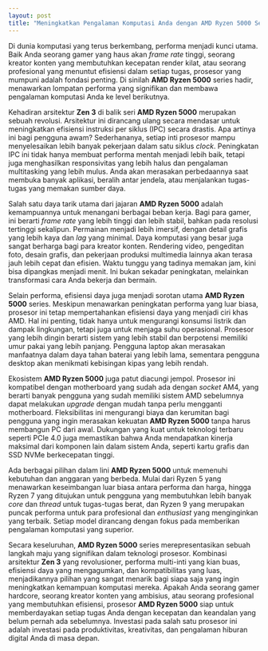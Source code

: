 ```yaml
---
layout: post
title: "Meningkatkan Pengalaman Komputasi Anda dengan AMD Ryzen 5000 Series"
---
```


Di dunia komputasi yang terus berkembang, performa menjadi kunci utama. Baik Anda seorang gamer yang haus akan *frame rate* tinggi, seorang kreator konten yang membutuhkan kecepatan render kilat, atau seorang profesional yang menuntut efisiensi dalam setiap tugas, prosesor yang mumpuni adalah fondasi penting. Di sinilah **AMD Ryzen 5000** series hadir, menawarkan lompatan performa yang signifikan dan membawa pengalaman komputasi Anda ke level berikutnya.

Kehadiran arsitektur **Zen 3** di balik seri **AMD Ryzen 5000** merupakan sebuah revolusi. Arsitektur ini dirancang ulang secara mendasar untuk meningkatkan efisiensi instruksi per siklus (IPC) secara drastis. Apa artinya ini bagi pengguna awam? Sederhananya, setiap inti prosesor mampu menyelesaikan lebih banyak pekerjaan dalam satu siklus *clock*. Peningkatan IPC ini tidak hanya membuat performa mentah menjadi lebih baik, tetapi juga menghasilkan responsivitas yang lebih halus dan pengalaman multitasking yang lebih mulus. Anda akan merasakan perbedaannya saat membuka banyak aplikasi, beralih antar jendela, atau menjalankan tugas-tugas yang memakan sumber daya.

Salah satu daya tarik utama dari jajaran **AMD Ryzen 5000** adalah kemampuannya untuk menangani berbagai beban kerja. Bagi para gamer, ini berarti *frame rate* yang lebih tinggi dan lebih stabil, bahkan pada resolusi tertinggi sekalipun. Permainan menjadi lebih imersif, dengan detail grafis yang lebih kaya dan *lag* yang minimal. Daya komputasi yang besar juga sangat berharga bagi para kreator konten. Rendering video, pengeditan foto, desain grafis, dan pekerjaan produksi multimedia lainnya akan terasa jauh lebih cepat dan efisien. Waktu tunggu yang tadinya memakan jam, kini bisa dipangkas menjadi menit. Ini bukan sekadar peningkatan, melainkan transformasi cara Anda bekerja dan bermain.

Selain performa, efisiensi daya juga menjadi sorotan utama **AMD Ryzen 5000** series. Meskipun menawarkan peningkatan performa yang luar biasa, prosesor ini tetap mempertahankan efisiensi daya yang menjadi ciri khas AMD. Hal ini penting, tidak hanya untuk mengurangi konsumsi listrik dan dampak lingkungan, tetapi juga untuk menjaga suhu operasional. Prosesor yang lebih dingin berarti sistem yang lebih stabil dan berpotensi memiliki umur pakai yang lebih panjang. Pengguna laptop akan merasakan manfaatnya dalam daya tahan baterai yang lebih lama, sementara pengguna desktop akan menikmati kebisingan kipas yang lebih rendah.

Ekosistem **AMD Ryzen 5000** juga patut diacungi jempol. Prosesor ini kompatibel dengan motherboard yang sudah ada dengan *socket* AM4, yang berarti banyak pengguna yang sudah memiliki sistem AMD sebelumnya dapat melakukan *upgrade* dengan mudah tanpa perlu mengganti motherboard. Fleksibilitas ini mengurangi biaya dan kerumitan bagi pengguna yang ingin merasakan kekuatan **AMD Ryzen 5000** tanpa harus membangun PC dari awal. Dukungan yang kuat untuk teknologi terbaru seperti PCIe 4.0 juga memastikan bahwa Anda mendapatkan kinerja maksimal dari komponen lain dalam sistem Anda, seperti kartu grafis dan SSD NVMe berkecepatan tinggi.

Ada berbagai pilihan dalam lini **AMD Ryzen 5000** untuk memenuhi kebutuhan dan anggaran yang berbeda. Mulai dari Ryzen 5 yang menawarkan keseimbangan luar biasa antara performa dan harga, hingga Ryzen 7 yang ditujukan untuk pengguna yang membutuhkan lebih banyak *core* dan *thread* untuk tugas-tugas berat, dan Ryzen 9 yang merupakan puncak performa untuk para profesional dan *enthusiast* yang menginginkan yang terbaik. Setiap model dirancang dengan fokus pada memberikan pengalaman komputasi yang superior.

Secara keseluruhan, **AMD Ryzen 5000** series merepresentasikan sebuah langkah maju yang signifikan dalam teknologi prosesor. Kombinasi arsitektur **Zen 3** yang revolusioner, performa multi-inti yang kian buas, efisiensi daya yang mengagumkan, dan kompatibilitas yang luas, menjadikannya pilihan yang sangat menarik bagi siapa saja yang ingin meningkatkan kemampuan komputasi mereka. Apakah Anda seorang gamer hardcore, seorang kreator konten yang ambisius, atau seorang profesional yang membutuhkan efisiensi, prosesor **AMD Ryzen 5000** siap untuk memberdayakan setiap tugas Anda dengan kecepatan dan keandalan yang belum pernah ada sebelumnya. Investasi pada salah satu prosesor ini adalah investasi pada produktivitas, kreativitas, dan pengalaman hiburan digital Anda di masa depan.
